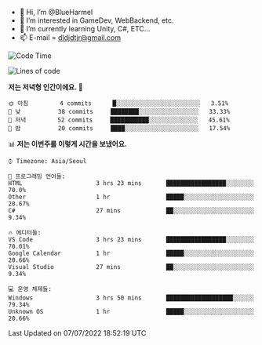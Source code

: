 - 👋 Hi, I’m @BlueHarmel
- 👀 I’m interested in GameDev, WebBackend, etc.
- 🌱 I’m currently learning Unity, C#, ETC...
- 📫 E-mail = dldjdtjr@gmail.com
  <!--START_SECTION:waka-->
![Code Time](http://img.shields.io/badge/Code%20Time-0%20secs-blue)

![Lines of code](https://img.shields.io/badge/%EC%A0%80%EB%8A%94%20%EC%97%AC%ED%83%9C%EA%B9%8C%EC%A7%80%20-2%20Million%20%EC%A4%84%EC%9D%98%20%EC%BD%94%EB%93%9C%EB%A5%BC%20%EC%9E%91%EC%84%B1%ED%96%88%EC%96%B4%EC%9A%94.-blue)

**저는 저녁형 인간이에요. 🦉** 

```text
🌞 아침         4 commits      █░░░░░░░░░░░░░░░░░░░░░░░░   3.51% 
🌆 낮　         38 commits     ████████░░░░░░░░░░░░░░░░░   33.33% 
🌃 저녁         52 commits     ███████████░░░░░░░░░░░░░░   45.61% 
🌙 밤　         20 commits     ████░░░░░░░░░░░░░░░░░░░░░   17.54%

```


📊 **저는 이번주를 이렇게 시간을 보냈어요.** 

```text
⌚︎ Timezone: Asia/Seoul

💬 프로그래밍 언어들: 
HTML                     3 hrs 23 mins       █████████████████░░░░░░░░   70.0% 
Other                    1 hr                █████░░░░░░░░░░░░░░░░░░░░   20.67% 
C#                       27 mins             ██░░░░░░░░░░░░░░░░░░░░░░░   9.34%

🔥 에디터들: 
VS Code                  3 hrs 23 mins       █████████████████░░░░░░░░   70.01% 
Google Calendar          1 hr                █████░░░░░░░░░░░░░░░░░░░░   20.66% 
Visual Studio            27 mins             ██░░░░░░░░░░░░░░░░░░░░░░░   9.34%

💻 운영 체제들: 
Windows                  3 hrs 50 mins       ███████████████████░░░░░░   79.34% 
Unknown OS               1 hr                █████░░░░░░░░░░░░░░░░░░░░   20.66%

```


 Last Updated on 07/07/2022 18:52:19 UTC
<!--END_SECTION:waka-->
<!---
BlueHarmel/BlueHarmel is a ✨ special ✨ repository because its `README.md` (this file) appears on your GitHub profile.
You can click the Preview link to take a look at your changes.
--->

